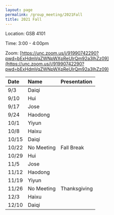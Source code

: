 ```yaml
---
layout: page
permalink: /group_meeting/2021Fall
title: 2021 Fall
---
```


Location: GSB 4101 

Time: 3:00 - 4:00pm

Zoom: [https://unc.zoom.us/j/91990742290?pwd=bExHdmVqZWNpWXpReUlrQm92a3lhZz09](https://unc.zoom.us/j/91990742290?pwd=bExHdmVqZWNpWXpReUlrQm92a3lhZz09)



| Date    | Name       | Presentation |
| :----   | :----------------------|:------------ |
| 9/3  | Daiqi | |
| 9/10 | Hui | | 
| 9/17 | Jose |  |
| 9/24 | Haodong |  |
| 10/1 | Yiyun |  |
| 10/8 | Haixu |  |
| 10/15 | Daiqi | |
| 10/22 | No Meeting | Fall Break |
| 10/29 | Hui | |
| 11/5  | Jose | |
| 11/12 | Haodong|  |
| 11/19 | Yiyun |   |
| 11/26 | No Meeting |  Thanksgiving |
| 12/3 |Haixu |   |
| 12/10 | Daiqi |  |


